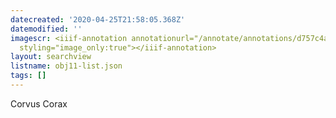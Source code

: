 ```yaml
---
datecreated: '2020-04-25T21:58:05.368Z'
datemodified: ''
imagescr: <iiif-annotation annotationurl="/annotate/annotations/d757c4ae-873f-11ea-9f7f-5254008afee6.json"
  styling="image_only:true"></iiif-annotation>
layout: searchview
listname: obj11-list.json
tags: []
---
```

Corvus Corax